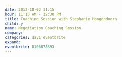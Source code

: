 ```yaml
---
date: 2013-10-02 11:15
hour: 11:15 AM - 12:30 PM
title: Coaching Session with Stephanie Hoogendoorn
child: y
name: Negotiation Coaching Session
company: 
categories: day1 eventbrite
expand: 
eventbrite: 8106878893
---
```

